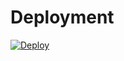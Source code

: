 # Deployment

[![Deploy](https://www.herokucdn.com/deploy/button.svg)](https://heroku.com/deploy?template=https://github.com/eviltnan/freeturn/tree/develop)
